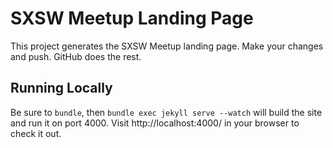 SXSW Meetup Landing Page
========================

This project generates the SXSW Meetup landing page. Make your changes and push. GitHub does the rest.

Running Locally
---------------

Be sure to `bundle`, then `bundle exec jekyll serve --watch` will build the site and
run it on port 4000.  Visit http://localhost:4000/ in your browser to check it
out.

